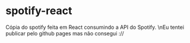 # spotify-react
Cópia do spotify feita em React consumindo a API do Spotify.
\nEu tentei publicar pelo github pages mas não consegui ://
